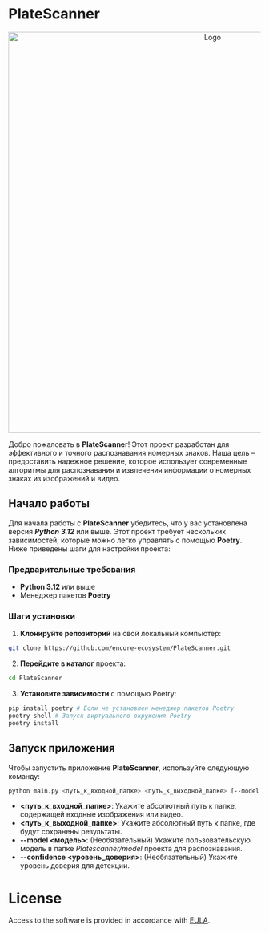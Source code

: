 # PlateScanner

<p style="text-align: center;">
    <img alt="Logo" height="800" src="PlateScanner\src\external\plate_main.png" width="800"/>
</p>


Добро пожаловать в **PlateScanner**! Этот проект разработан для эффективного и точного распознавания номерных знаков. Наша цель – предоставить надежное решение, которое использует современные алгоритмы для распознавания и извлечения информации о номерных знаках из изображений и видео.

## Начало работы 
Для начала работы с **PlateScanner** убедитесь, что у вас установлена версия ***Python 3.12*** или выше. Этот проект требует нескольких зависимостей, которые можно легко управлять с помощью **Poetry**. Ниже приведены шаги для настройки проекта:

### Предварительные требования
- **Python 3.12** или выше
- Менеджер пакетов **Poetry**

### Шаги установки
1. **Клонируйте репозиторий** на свой локальный компьютер:
```bash
git clone https://github.com/encore-ecosystem/PlateScanner.git
```

2. **Перейдите в каталог** проекта:
```bash
cd PlateScanner
```

3. **Установите зависимости** с помощью Poetry:
```bash
pip install poetry # Если не установлен менеджер пакетов Poetry
poetry shell # Запуск виртуального окружения Poetry
poetry install
```
## Запуск приложения
Чтобы запустить приложение **PlateScanner**, используйте следующую команду:
```bash
python main.py <путь_к_входной_папке> <путь_к_выходной_папке> [--model <модель> --confidence <уровень_доверия> (оба параметра необязательные)]
```
 - **<путь_к_входной_папке>**: Укажите абсолютный путь к папке, содержащей входные изображения или видео.
 - **<путь_к_выходной_папке>**: Укажите абсолютный путь к папке, где будут сохранены результаты.
 - **--model <модель>**: (Необязательный) Укажите пользовательскую модель в папке *Platescanner/model* проекта для распознавания.
 - **--confidence <уровень_доверия>**: (Необязательный) Укажите уровень доверия для детекции.

 # License

Access to the software is provided in accordance with [EULA](LICENSE).